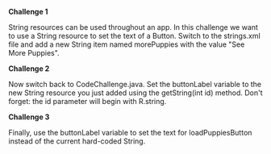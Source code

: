 <b>Challenge 1</b>
<p>String resources can be used throughout an app. In this challenge we want to use a String resource to set the text of a Button. Switch to the strings.xml file and add a new String item named morePuppies with the value "See More Puppies".</p>
<b>Challenge 2</b>
<p>Now switch back to CodeChallenge.java. Set the buttonLabel variable to the new String resource you just added using the getString(int id) method. Don't forget: the id parameter will begin with R.string.</p>
<b>Challenge 3</b>
<p>Finally, use the buttonLabel variable to set the text for loadPuppiesButton instead of the current hard-coded String.</p>
